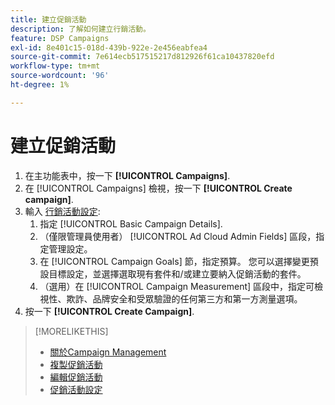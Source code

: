 ```yaml
---
title: 建立促銷活動
description: 了解如何建立行銷活動。
feature: DSP Campaigns
exl-id: 8e401c15-018d-439b-922e-2e456eabfea4
source-git-commit: 7e614ecb517515217d812926f61ca10437820efd
workflow-type: tm+mt
source-wordcount: '96'
ht-degree: 1%

---
```


# 建立促銷活動

1. 在主功能表中，按一下 **[!UICONTROL Campaigns]**.
1. 在 [!UICONTROL Campaigns] 檢視，按一下 **[!UICONTROL Create campaign]**.
1. 輸入 [行銷活動設定](campaign-settings.md):
   1. 指定 [!UICONTROL Basic Campaign Details].
   1. （僅限管理員使用者） [!UICONTROL Ad Cloud Admin Fields] 區段，指定管理設定。
   1. 在 [!UICONTROL Campaign Goals] 節，指定預算。 您可以選擇變更預設目標設定，並選擇選取現有套件和/或建立要納入促銷活動的套件。
   1. （選用）在 [!UICONTROL Campaign Measurement] 區段中，指定可檢視性、欺詐、品牌安全和受眾驗證的任何第三方和第一方測量選項。
1. 按一下 **[!UICONTROL Create Campaign]**.

>[!MORELIKETHIS]
>
>* [關於Campaign Management](campaign-about.md)
>* [複製促銷活動](campaign-duplicate.md)
>* [編輯促銷活動](campaign-edit.md)
>* [促銷活動設定](campaign-settings.md)

